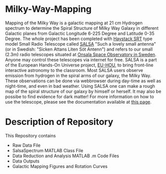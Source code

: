 # Milky-Way-Mapping
Mapping of the Milky Way is a galactic mapping at 21 cm Hydrogen spectrum to determine the Spiral Structure of Milky Way Galaxy in different Galactic planes from Galactic Longitude 6-225 Degree and Latitude 0-35 Degree. The whole project has been completed with [Haystack SRT](https://www.haystack.mit.edu/edu/undergrad/srt/SRT%20Projects/index.html) type model Small Radio Telescope called [SALSA](https://vale.oso.chalmers.se/salsa/welcome) "Such a lovely small antenna" (or in Swedish: "Sicken Attans Liten Söt Antenn") and refers to our small (2.3m) radio telescopes situated at [Onsala Space Observatory in Sweden](http://www.chalmers.se/en/researchinfrastructure/oso/Pages/default.aspx). Anyone may control these telescopes via internet for free. SALSA is a part of the European Hands-On Universe project, [EU-HOU](http://www.euhou.net/), to bring front-line interactive astronomy to the classroom. Most SALSA users observe emission from hydrogen in the spiral arms of our galaxy, the Milky Way. These observations can be done via webbrowser during day-time as well as night-time, and even in bad weather. Using SALSA one can make a rough map of the spiral structure of our galaxy by himself or herself. It may also be possibe to find evidence for dark matter! For more information on how to use the telescope, please see the documentation available at [this page](https://vale.oso.chalmers.se/salsa/node/3).
# Description of Repository
This Repository contains
* Raw Data File
* SalsaSpectrum MATLAB Class File
* Data Reduction and Analysis MATLAB .m Code Files
* Data Outputs
* Galactic Mapping Figures and Rotation Curves
